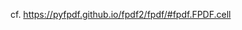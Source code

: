 cf. https://pyfpdf.github.io/fpdf2/fpdf/#fpdf.FPDF.cell

<script>
// Migrating Markdown doc to docstrings - cf. https://github.com/PyFPDF/fpdf2/issues/31
window.location = 'https://pyfpdf.github.io/fpdf2/fpdf/#fpdf.FPDF.cell'
</script>
